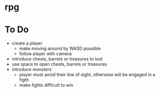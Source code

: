 rpg
===

# To Do
* create a player
	* make moving around by WASD possible
	* follow player with camera
* introduce chests, barrels or treasures to loot
* use space to open chests, barrels or treasures
* introduce monsters
	* player must avoid their line of sight, otherwise will be engaged in a fight
	* make fights difficult to win